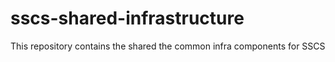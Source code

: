 # sscs-shared-infrastructure

This repository contains the shared the common infra components for SSCS


